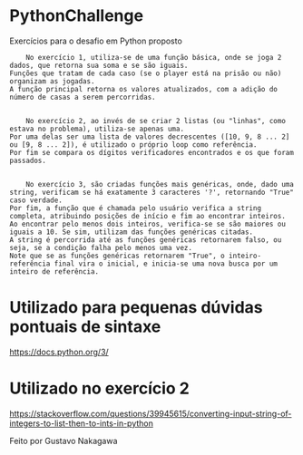 # PythonChallenge
 Exercícios para o desafio em Python proposto

 		No exercício 1, utiliza-se de uma função básica, onde se joga 2 dados, que retorna sua soma e se são iguais.
 	Funções que tratam de cada caso (se o player está na prisão ou não) organizam as jogadas.
 	A função principal retorna os valores atualizados, com a adição do número de casas a serem percorridas.


 		No exercício 2, ao invés de se criar 2 listas (ou "linhas", como estava no problema), utiliza-se apenas uma.
 	Por uma delas ser uma lista de valores decrescentes ([10, 9, 8 ... 2] ou [9, 8 ... 2]), é utilizado o próprio loop como referência.
 	Por fim se compara os dígitos verificadores encontrados e os que foram passados.


 		No exercício 3, são criadas funções mais genéricas, onde, dado uma string, verificam se há exatamente 3 caracteres '?', retornando "True" caso verdade.
 	Por fim, a função que é chamada pelo usuário verifica a string completa, atribuindo posições de início e fim ao encontrar inteiros.
 	Ao encontrar pelo menos dois inteiros, verifica-se se são maiores ou iguais a 10. Se sim, utilizam das funções genéricas citadas.
 	A string é percorrida até as funções genéricas retornarem falso, ou seja, se a condição falha pelo menos uma vez.
 	Note que se as funções genéricas retornarem "True", o inteiro-referência final vira o inicial, e inicia-se uma nova busca por um inteiro de referência. 


# Utilizado para pequenas dúvidas pontuais de sintaxe
https://docs.python.org/3/

# Utilizado no exercício 2
https://stackoverflow.com/questions/39945615/converting-input-string-of-integers-to-list-then-to-ints-in-python


Feito por Gustavo Nakagawa